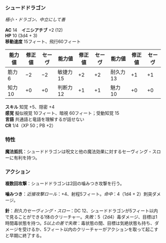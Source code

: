 ### シュードドラゴン
*極小・ドラゴン、中立にして善*

**AC** 14　**イニシアチブ** +2 (12)  
**HP** 10 (3d4 + 3)  
**移動速度** 15フィート、飛行60フィート

| 能力値 | 修正値 | セーヴ | 能力値 | 修正値 | セーヴ | 能力値 | 修正値 | セーヴ |
|--------|--------|--------|--------|--------|--------|--------|--------|--------|
| 筋力 6 | −2 | −2 | 敏捷力 15 | +2 | +2 | 耐久力 13 | +1 | +1 |
| 知力 10 | +0 | +0 | 判断力 12 | +1 | +1 | 魅力 10 | +0 | +0 |

**スキル** 知覚 +5、隠密 +4  
**感覚** 擬似視覚 10フィート、暗視 60フィート；受動知覚 15  
**言語** 共通語と竜語を理解するが話せない  
**CR** 1/4（XP 50；PB +2）

### 特性

**魔法抵抗**：シュードドラゴンは呪文と他の魔法効果に対するセーヴィング・スローに有利を持つ。

### アクション

**複数回攻撃**：シュードドラゴンは2回の噛みつき攻撃を行う。

**噛みつき**：*近接攻撃ロール*：+4、射程5フィート。*命中*：4（1d4 + 2）刺突ダメージ。

**針**：*耐久力セーヴィング・スロー*：DC 12、シュードドラゴンが5フィート以内で見ることができる1体のクリーチャー。*失敗*：5（2d4）毒ダメージ、目標は1時間毒状態を持つ。*5以上の差で失敗*：毒状態の間、目標は気絶状態も持ち、ダメージを受けるか、5フィート以内のクリーチャーがアクションを取って起こすと早期に終了する。